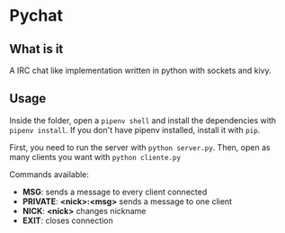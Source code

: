 # Pychat

## What is it
  A IRC chat like implementation written in python with sockets and kivy.

## Usage

  Inside the folder, open a   `pipenv shell` and install the dependencies with `pipenv install`.
  If you don't have pipenv installed, install it with `pip`.

  First, you need to run the server with `python server.py`.
  Then, open as many clients you want with `python cliente.py`

  Commands available:
  - **MSG**: sends a message to every client connected
  - **PRIVATE**:  **\<nick>:\<msg>** sends a message to one client
  - **NICK**: **\<nick>** changes nickname
  - **EXIT**: closes connection